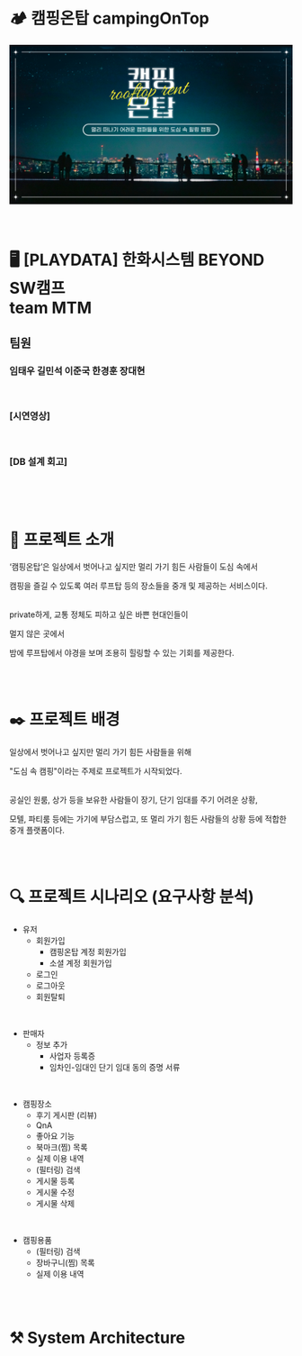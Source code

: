 # 🏕️ 캠핑온탑 campingOnTop
<img src="src/img/rooftopCamping.png"/>

<br>
<br>
<br>

# 🖥️ [PLAYDATA] 한화시스템 BEYOND SW캠프 <br> team MTM
## 팀원
### 임태우 길민석 이준국 한경훈 장대현

<br>

### [시연영상]
<br>

### [DB 설계 회고]

<br>
<br>
<br>

# 🎯 프로젝트 소개
‘캠핑온탑’은 일상에서 벗어나고 싶지만 멀리 가기 힘든 사람들이 도심 속에서

캠핑을 즐길 수 있도록 여러 루프탑 등의 장소들을 중개 및 제공하는 서비스이다.

<br>
private하게, 교통 정체도 피하고 싶은 바쁜 현대인들이 <br>

멀지 않은 곳에서

밤에 루프탑에서 야경을 보며 조용히 힐링할 수 있는 기회를 제공한다.

<br>
<br>

# ✒️ 프로젝트 배경
일상에서 벗어나고 싶지만 멀리 가기 힘든 사람들을 위해

"도심 속 캠핑"이라는 주제로 프로젝트가 시작되었다.

<br>
공실인 원룸, 상가 등을 보유한 사람들이 장기, 단기 임대를 주기 어려운 상황,

모텔, 파티룸 등에는 가기에 부담스럽고, 또 멀리 가기 힘든 사람들의 상황 등에 적합한 중개 플랫폼이다.


<br>
<br>

# 🔍 프로젝트 시나리오 (요구사항 분석)
- 유저
  - 회원가입
    - 캠핑온탑 계정 회원가입
    - 소셜 계정 회원가입
  - 로그인
  - 로그아웃
  - 회원탈퇴

<br>

- 판매자
  - 정보 추가
    - 사업자 등록증
    - 임차인-임대인 단기 임대 동의 증명 서류

<br>

- 캠핑장소
  - 후기 게시판 (리뷰)
  - QnA
  - 좋아요 기능
  - 북마크(찜) 목록
  - 실제 이용 내역
  - (필터링) 검색
  - 게시물 등록
  - 게시물 수정
  - 게시물 삭제

<br>

- 캠핑용품
  - (필터링) 검색
  - 장바구니(찜) 목록
  - 실제 이용 내역


<br>
<br>

# ⚒️ System Architecture

